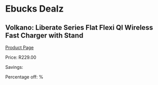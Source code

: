 
# Ebucks Dealz
## Volkano: Liberate Series Flat Flexi QI Wireless Fast Charger with Stand
[Product Page](https://www.ebucks.com/web/shop/productSelected.do?prodId=604145022&catId=714948688)

Price: R229.00

Savings: 

Percentage off: %
	